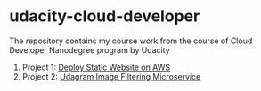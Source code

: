 # udacity-cloud-developer
The repository contains my course work from the course of Cloud Developer Nanodegree program by Udacity

1. Project 1: [Deploy Static Website on AWS](/P0)
2. Project 2: [Udagram Image Filtering Microservice](/P1)

